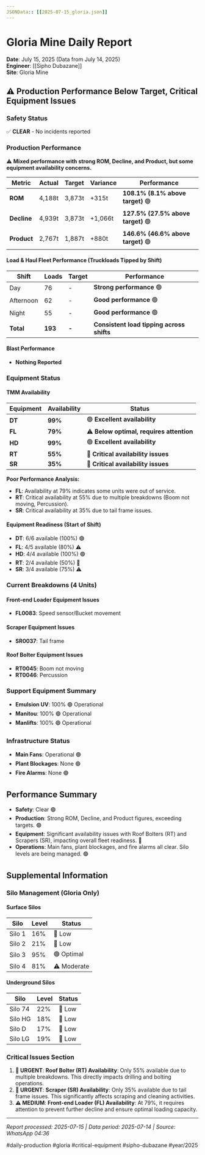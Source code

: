 ```yaml
---
JSONData:: [[2025-07-15_gloria.json]]
---
```


# Gloria Mine Daily Report
**Date**: July 15, 2025 (Data from July 14, 2025)  
**Engineer**: [[Sipho Dubazane]]  
**Site**: Gloria Mine  

## ⚠️ Production Performance Below Target, Critical Equipment Issues

### Safety Status
✅ **CLEAR** - No incidents reported

### Production Performance
⚠️ **Mixed performance with strong ROM, Decline, and Product, but some equipment availability concerns.**

| Metric | Actual | Target | Variance | Performance |
|--------|--------|--------|----------|-------------|
| **ROM** | 4,188t | 3,873t | +315t | **108.1% (8.1% above target)** 🟢 |
| **Decline** | 4,939t | 3,873t | +1,066t | **127.5% (27.5% above target)** 🟢 |
| **Product** | 2,767t | 1,887t | +880t | **146.6% (46.6% above target)** 🟢 |

#### Load & Haul Fleet Performance (Truckloads Tipped by Shift)
| Shift | Loads | Target | Performance |
|-------|-------|--------|-------------|
| Day | 76 | - | **Strong performance** 🟢 |
| Afternoon | 62 | - | **Good performance** 🟢 |
| Night | 55 | - | **Good performance** 🟢 |
| **Total** | **193** | **-** | **Consistent load tipping across shifts** |

#### Blast Performance
- **Nothing Reported**

### Equipment Status

#### TMM Availability
| Equipment | Availability | Status |
|-----------|-------------|---------|
| **DT** | **99%** | 🟢 **Excellent availability** |
| **FL** | **79%** | ⚠️ **Below optimal, requires attention** |
| **HD** | **99%** | 🟢 **Excellent availability** |
| **RT** | **55%** | 🔴 **Critical availability issues** |
| **SR** | **35%** | 🔴 **Critical availability issues** |

**Poor Performance Analysis:**
- **FL**: Availability at 79% indicates some units were out of service.
- **RT**: Critical availability at 55% due to multiple breakdowns (Boom not moving, Percussion).
- **SR**: Critical availability at 35% due to tail frame issues.

#### Equipment Readiness (Start of Shift)
- **DT**: 6/6 available (100%) 🟢
- **FL**: 4/5 available (80%) ⚠️
- **HD**: 4/4 available (100%) 🟢
- **RT**: 2/4 available (50%) 🔴
- **SR**: 3/4 available (75%) ⚠️

### Current Breakdowns (4 Units)

#### Front-end Loader Equipment Issues
- **FL0083**: Speed sensor/Bucket movement

#### Scraper Equipment Issues
- **SR0037**: Tail frame

#### Roof Bolter Equipment Issues
- **RT0045**: Boom not moving
- **RT0046**: Percussion

### Support Equipment Summary
- **Emulsion UV**: 100% 🟢 Operational
- **Manitou**: 100% 🟢 Operational
- **Manlifts**: 100% 🟢 Operational

### Infrastructure Status
- **Main Fans**: Operational 🟢
- **Plant Blockages**: None 🟢
- **Fire Alarms**: None 🟢

## Performance Summary
- **Safety**: Clear 🟢
- **Production**: Strong ROM, Decline, and Product figures, exceeding targets. 🟢
- **Equipment**: Significant availability issues with Roof Bolters (RT) and Scrapers (SR), impacting overall fleet readiness. 🔴
- **Operations**: Main fans, plant blockages, and fire alarms all clear. Silo levels are being managed. 🟢

## Supplemental Information

### Silo Management (Gloria Only)
#### Surface Silos
| Silo | Level | Status |
|------|-------|--------|
| Silo 1 | 16% | 🔴 Low |
| Silo 2 | 21% | 🔴 Low |
| Silo 3 | 95% | 🟢 Optimal |
| Silo 4 | 81% | ⚠️ Moderate |

#### Underground Silos
| Silo | Level | Status |
|------|-------|--------|
| Silo 74 | 22% | 🔴 Low |
| Silo HG | 18% | 🔴 Low |
| Silo D | 17% | 🔴 Low |
| Silo LG | 19% | 🔴 Low |

### Critical Issues Section
1. **🔴 URGENT**: **Roof Bolter (RT) Availability**: Only 55% available due to multiple breakdowns. This directly impacts drilling and bolting operations.
2. **🔴 URGENT**: **Scraper (SR) Availability**: Only 35% available due to tail frame issues. This significantly affects scraping and cleaning activities.
3. **⚠️ MEDIUM**: **Front-end Loader (FL) Availability**: At 79%, it requires attention to prevent further decline and ensure optimal loading capacity.

---
*Report processed: 2025-07-15 | Data period: 2025-07-14 | Source: WhatsApp 04:36*

#daily-production #gloria #critical-equipment #sipho-dubazane #year/2025